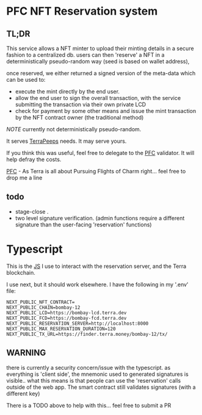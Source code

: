 # PFC NFT Reservation system

## TL;DR
This service allows a NFT minter to upload their minting details in a secure fashion to a centralized db.
users can then 'reserve' a NFT in a deterministically pseudo-random way (seed is based on wallet address), 

once reserved, we either returned a signed version of the meta-data which can be used to:
- execute the mint directly by the end user.
- allow the end user to sign the overall transaction, with the service submitting the transaction via their own private LCD
- check for payment by some other means and issue the mint transaction by the NFT contract owner (the traditional method)

*NOTE* currently not deterministically pseudo-random.

It serves [TerraPeeps](https://terrapeeps.com) needs. It may serve yours.

If you think this was useful, feel free to delegate to the [PFC](https://station.terra.money/validator/terravaloper12g4nkvsjjnl0t7fvq3hdcw7y8dc9fq69nyeu9q) validator. It will help defray the costs.

[PFC](https://twitter.com/PFC_Validator) - As Terra is all about Pursuing Flights of Charm right... feel free to drop me a line


## todo
- stage-close .
- two level signature verification. (admin functions require a different signature than the user-facing 'reservation' functions)

# Typescript
This is the [JS](https://github.com/PFC-Validator/pfc-reservations/blob/main/js/nft.ts) I use to interact with the reservation server, and the Terra blockchain.

I use next, but it should work elsewhere.
I have the following in my '.env' file:
```shell
NEXT_PUBLIC_NFT_CONTRACT=
NEXT_PUBLIC_CHAIN=bombay-12
NEXT_PUBLIC_LCD=https://bombay-lcd.terra.dev
NEXT_PUBLIC_FCD=https://bombay-fcd.terra.dev
NEXT_PUBLIC_RESERVATION_SERVER=http://localhost:8000
NEXT_PUBLIC_MAX_RESERVATION_DURATION=120
NEXT_PUBLIC_TX_URL=https://finder.terra.money/bombay-12/tx/
```

## WARNING
there is currently a security concern/issue with the typescript. as everything is 'client side', the mnemonic used to generated signatures
is visible.. what this means is that people can use the 'reservation' calls outside of the web app. 
The smart contract still validates signatures (with a different key)

There is a TODO above to help with this... feel free to submit a PR